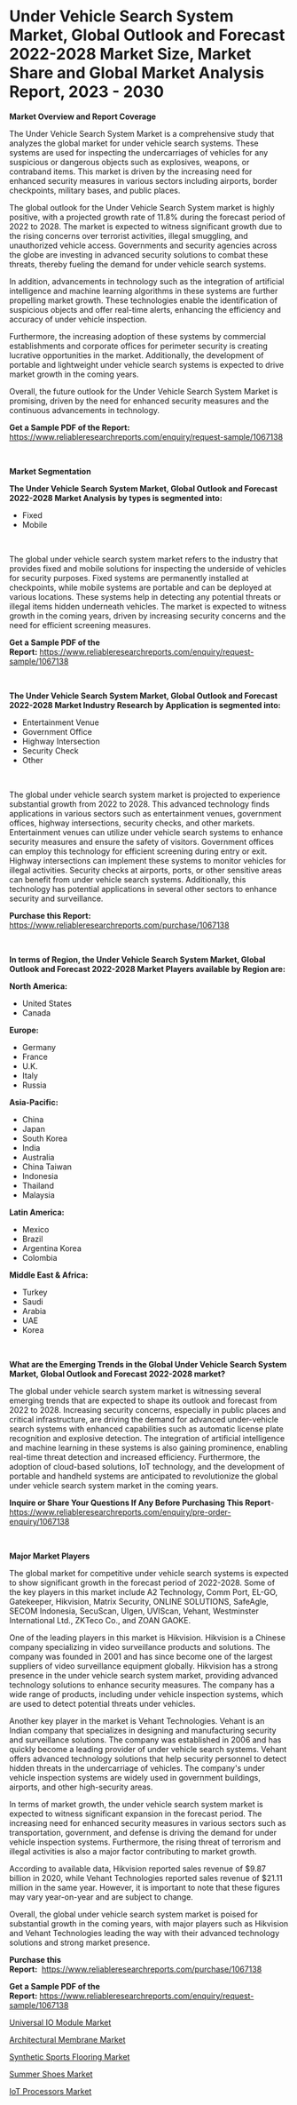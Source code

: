<p><h1>Under Vehicle Search System Market, Global Outlook and Forecast 2022-2028 Market Size, Market Share and Global Market Analysis Report, 2023 - 2030</h1></p><p><strong>Market Overview and Report Coverage</strong></p>
<p><p>The Under Vehicle Search System Market is a comprehensive study that analyzes the global market for under vehicle search systems. These systems are used for inspecting the undercarriages of vehicles for any suspicious or dangerous objects such as explosives, weapons, or contraband items. This market is driven by the increasing need for enhanced security measures in various sectors including airports, border checkpoints, military bases, and public places.</p><p>The global outlook for the Under Vehicle Search System market is highly positive, with a projected growth rate of 11.8% during the forecast period of 2022 to 2028. The market is expected to witness significant growth due to the rising concerns over terrorist activities, illegal smuggling, and unauthorized vehicle access. Governments and security agencies across the globe are investing in advanced security solutions to combat these threats, thereby fueling the demand for under vehicle search systems.</p><p>In addition, advancements in technology such as the integration of artificial intelligence and machine learning algorithms in these systems are further propelling market growth. These technologies enable the identification of suspicious objects and offer real-time alerts, enhancing the efficiency and accuracy of under vehicle inspection.</p><p>Furthermore, the increasing adoption of these systems by commercial establishments and corporate offices for perimeter security is creating lucrative opportunities in the market. Additionally, the development of portable and lightweight under vehicle search systems is expected to drive market growth in the coming years.</p><p>Overall, the future outlook for the Under Vehicle Search System Market is promising, driven by the need for enhanced security measures and the continuous advancements in technology.</p></p>
<p><strong>Get a Sample PDF of the Report:</strong> <a href="https://www.reliableresearchreports.com/enquiry/request-sample/1067138">https://www.reliableresearchreports.com/enquiry/request-sample/1067138</a></p>
<p>&nbsp;</p>
<p><strong>Market Segmentation</strong></p>
<p><strong>The Under Vehicle Search System Market, Global Outlook and Forecast 2022-2028 Market Analysis by types is segmented into:</strong></p>
<p><ul><li>Fixed</li><li>Mobile</li></ul></p>
<p>&nbsp;</p>
<p><p>The global under vehicle search system market refers to the industry that provides fixed and mobile solutions for inspecting the underside of vehicles for security purposes. Fixed systems are permanently installed at checkpoints, while mobile systems are portable and can be deployed at various locations. These systems help in detecting any potential threats or illegal items hidden underneath vehicles. The market is expected to witness growth in the coming years, driven by increasing security concerns and the need for efficient screening measures.</p></p>
<p><strong>Get a Sample PDF of the Report:</strong>&nbsp;<a href="https://www.reliableresearchreports.com/enquiry/request-sample/1067138">https://www.reliableresearchreports.com/enquiry/request-sample/1067138</a></p>
<p>&nbsp;</p>
<p><strong>The Under Vehicle Search System Market, Global Outlook and Forecast 2022-2028 Market Industry Research by Application is segmented into:</strong></p>
<p><ul><li>Entertainment Venue</li><li>Government Office</li><li>Highway Intersection</li><li>Security Check</li><li>Other</li></ul></p>
<p>&nbsp;</p>
<p><p>The global under vehicle search system market is projected to experience substantial growth from 2022 to 2028. This advanced technology finds applications in various sectors such as entertainment venues, government offices, highway intersections, security checks, and other markets. Entertainment venues can utilize under vehicle search systems to enhance security measures and ensure the safety of visitors. Government offices can employ this technology for efficient screening during entry or exit. Highway intersections can implement these systems to monitor vehicles for illegal activities. Security checks at airports, ports, or other sensitive areas can benefit from under vehicle search systems. Additionally, this technology has potential applications in several other sectors to enhance security and surveillance.</p></p>
<p><strong>Purchase this Report:</strong>&nbsp; <a href="https://www.reliableresearchreports.com/purchase/1067138">https://www.reliableresearchreports.com/purchase/1067138</a></p>
<p>&nbsp;</p>
<p><strong>In terms of Region, the Under Vehicle Search System Market, Global Outlook and Forecast 2022-2028 Market Players available by Region are:</strong></p>
<p>
    <p> <strong> North America: </strong>
        <ul>
            <li>United States</li>
            <li>Canada</li>
        </ul>
        </p> 
    <p> <strong> Europe: </strong>
        <ul>
            <li>Germany</li>
            <li>France</li>
            <li>U.K.</li>
            <li>Italy</li>
            <li>Russia</li>
        </ul>
        </p> 
    <p> <strong> Asia-Pacific: </strong>
        <ul>
            <li>China</li>
            <li>Japan</li>
            <li>South Korea</li>
            <li>India</li>
            <li>Australia</li>
            <li>China Taiwan</li>
            <li>Indonesia</li>
            <li>Thailand</li>
            <li>Malaysia</li>
        </ul>
        </p> 
    <p> <strong> Latin America: </strong>
        <ul>
            <li>Mexico</li>
            <li>Brazil</li>
            <li>Argentina Korea</li>
            <li>Colombia</li>
        </ul>
        </p> 
    <p> <strong> Middle East & Africa: </strong>
        <ul>
            <li>Turkey</li>
            <li>Saudi</li>
            <li>Arabia</li>
            <li>UAE</li>
            <li>Korea</li>
        </ul>
    </p>
    </p>
<p>&nbsp;</p>
<p><strong>What are the Emerging Trends in the Global Under Vehicle Search System Market, Global Outlook and Forecast 2022-2028 market?</strong></p>
<p><p>The global under vehicle search system market is witnessing several emerging trends that are expected to shape its outlook and forecast from 2022 to 2028. Increasing security concerns, especially in public places and critical infrastructure, are driving the demand for advanced under-vehicle search systems with enhanced capabilities such as automatic license plate recognition and explosive detection. The integration of artificial intelligence and machine learning in these systems is also gaining prominence, enabling real-time threat detection and increased efficiency. Furthermore, the adoption of cloud-based solutions, IoT technology, and the development of portable and handheld systems are anticipated to revolutionize the global under vehicle search system market in the coming years.</p></p>
<p><strong>Inquire or Share Your Questions If Any Before Purchasing This Report</strong>- <a href="https://www.reliableresearchreports.com/enquiry/pre-order-enquiry/1067138">https://www.reliableresearchreports.com/enquiry/pre-order-enquiry/1067138</a></p>
<p>&nbsp;</p>
<p><strong>Major Market Players</strong></p>
<p><p>The global market for competitive under vehicle search systems is expected to show significant growth in the forecast period of 2022-2028. Some of the key players in this market include A2 Technology, Comm Port, EL-GO, Gatekeeper, Hikvision, Matrix Security, ONLINE SOLUTIONS, SafeAgle, SECOM Indonesia, SecuScan, Ulgen, UVIScan, Vehant, Westminster International Ltd., ZKTeco Co., and ZOAN GAOKE.</p><p>One of the leading players in this market is Hikvision. Hikvision is a Chinese company specializing in video surveillance products and solutions. The company was founded in 2001 and has since become one of the largest suppliers of video surveillance equipment globally. Hikvision has a strong presence in the under vehicle search system market, providing advanced technology solutions to enhance security measures. The company has a wide range of products, including under vehicle inspection systems, which are used to detect potential threats under vehicles.</p><p>Another key player in the market is Vehant Technologies. Vehant is an Indian company that specializes in designing and manufacturing security and surveillance solutions. The company was established in 2006 and has quickly become a leading provider of under vehicle search systems. Vehant offers advanced technology solutions that help security personnel to detect hidden threats in the undercarriage of vehicles. The company's under vehicle inspection systems are widely used in government buildings, airports, and other high-security areas.</p><p>In terms of market growth, the under vehicle search system market is expected to witness significant expansion in the forecast period. The increasing need for enhanced security measures in various sectors such as transportation, government, and defense is driving the demand for under vehicle inspection systems. Furthermore, the rising threat of terrorism and illegal activities is also a major factor contributing to market growth.</p><p>According to available data, Hikvision reported sales revenue of $9.87 billion in 2020, while Vehant Technologies reported sales revenue of $21.11 million in the same year. However, it is important to note that these figures may vary year-on-year and are subject to change.</p><p>Overall, the global under vehicle search system market is poised for substantial growth in the coming years, with major players such as Hikvision and Vehant Technologies leading the way with their advanced technology solutions and strong market presence.</p></p>
<p><strong>Purchase this Report:</strong>&nbsp;&nbsp;<a href="https://www.reliableresearchreports.com/purchase/1067138">https://www.reliableresearchreports.com/purchase/1067138</a></p>
<p></p>
<p><strong>Get a Sample PDF of the Report:</strong>&nbsp;<a href="https://www.reliableresearchreports.com/enquiry/request-sample/1067138">https://www.reliableresearchreports.com/enquiry/request-sample/1067138</a></p>
<p><p><a href="https://www.reportprime.com/universal-io-module-r5016">Universal IO Module Market</a></p><p><a href="https://www.linkedin.com/pulse/architectural-membrane-market-challenges-opportunities-5arbc/">Architectural Membrane Market</a></p><p><a href="https://medium.com/@henrywheeler53/synthetic-sports-flooring-market-size-growth-forecast-2023-2030-724e95454bec">Synthetic Sports Flooring Market</a></p><p><a href="https://medium.com/@royross51/summer-shoes-market-size-growth-forecast-2023-2030-f3c1ff70df3b">Summer Shoes Market</a></p><p><a href="https://www.reportprime.com/iot-processors-r5022">IoT Processors Market</a></p></p>